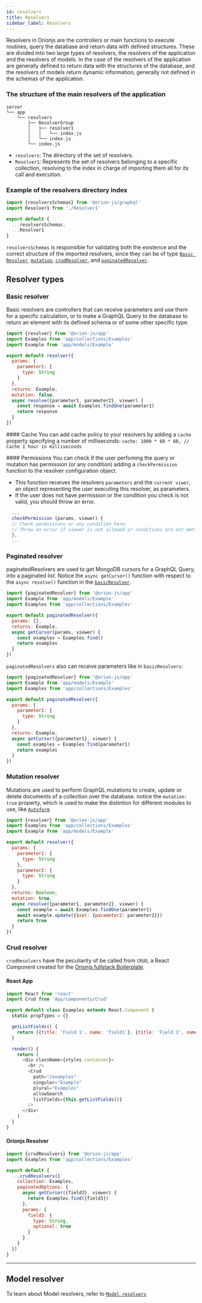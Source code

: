 ```yaml
---
id: resolvers
title: Resolvers
sidebar_label: Resolvers
---
```


Resolvers in Orionjs are the controllers or main functions to execute routines, query the database and return data with defined structures. These are divided into two large types of resolvers, the resolvers of the application and the resolvers of models. In the case of the resolvers of the application are generally defined to return data with the structures of the database, and the resolvers of models return dynamic information, generally not defined in the schemas of the application.

### The structure of the main resolvers of the application

```
server
└── app
    └── resolvers
        ├── ResolverGroup
        │   ├── resolver1
        │   │   └── index.js
        │   └── index.js
        └── index.js
```

- `resolvers`: The directory of the set of resolvers.
- `Resolver1`: Represents the set of resolvers belonging to a specific collection, resolving to the index in charge of importing them all for its call and execution.

### Example of the resolvers directory index

```js
import {resolversSchemas} from '@orion-js/graphql'
import Resolver1 from './Resolver1'

export default {
  ...resolversSchemas,
  ...Resolver1
}
```

`resolversSchemas` is responsible for validating both the existence and the correct structure of the imported resolvers, since they can be of type [`Basic Resolver`](https://orionjs.com/docs/resolvers#basic-resolver), [`mutation`](https://orionjs.com/docs/resolvers#mutation), [`crudResolver`](https://orionjs.com/docs/resolvers#crud-resolver), and [`paginatedResolver`](https://orionjs.com/docs/resolvers#paginated-resolver).

## Resolver types

### Basic resolver

Basic resolvers are controllers that can receive parameters and use them for a specific calculation, or to make a GraphQL Query to the database to return an element with its defined schema or of some other specific type.

```js
import {resolver} from '@orion-js/app'
import Examples from 'app/collections/Examples'
import Example from 'app/models/Example'

export default resolver({
  params: {
    parameter1: {
      type: String
    }
  },
  returns: Example,
  mutation: false,
  async resolve({parameter1, parameter2}, viewer) {
    const response = await Examples.findOne(parameter1)
    return response
  }
})
```
#### Cache
You can add cache policy to your resolvers by adding a `cache` property specifying a number of milliseconds:
``cache: 1000 * 60 * 60, // Cache 1 hour in milliseconds``

#### Permissions
You can check if the user perfoming the query or mutation has permission (or any condition) adding a `checkPermission` function to the resolver configuration object.
- This function receives the resolvers `parameters` and the `current viwer`, an object representing the user executing this resolver, as parameters.  
- If the user does not have permission or the condition you check is not valid, you should throw an error.
```js
  ...
  checkPermission (params, viewer) {
  // Check permissions or any condition here.
  // Throw an error if viewer is not allowed or conditions are not met.
  },
  ...
```



### Paginated resolver

paginatedResolvers are used to get MongoDB cursors for a GraphQL Query, into a paginated list. Notice the `async getCursor()` function with respect to the `async resolve()` function in the [`basicResolver`](https://orionjs.com/docs/resolvers#basic-resolver).

```js
import {paginatedResolver} from '@orion-js/app'
import Example from 'app/models/Example'
import Examples from 'app/collections/Examples'

export default paginatedResolver({
  params: {},
  returns: Example,
  async getCursor(params, viewer) {
    const examples = Examples.find()
    return examples
  }
})
```

`paginatedResolvers` also can receive parameters like in `basicResolvers`:

```js
import {paginatedResolver} from '@orion-js/app'
import Example from 'app/models/Example'
import Examples from 'app/collections/Examples'

export default paginatedResolver({
  params: {
    parameter1: {
      type: String
    }
  },
  returns: Example,
  async getCursor({parameter1}, viewer) {
    const examples = Examples.find(parameter1)
    return examples
  }
})
```

### Mutation resolver

Mutations are used to perform GraphQL mutations to create, update or delete documents of a collection over the database. notice the `mutation: true` property, which is used to make the distintion for different modules to use, like [`Autoform`](https://orionjs.com/docs/autoform)

```js
import {resolver} from '@orion-js/app'
import Examples from 'app/collections/Examples'
import Example from 'app/models/Example'

export default resolver({
  params: {
    parameter1: {
      type: String
    },
    parameter2: {
      type: String
    }
  },
  returns: Boolean,
  mutation: true,
  async resolve({parameter1, parameter2}, viewer) {
    const example = await Examples.findOne(parameter1)
    await example.update({$set: {parameter2: parameter2}})
    return true
  }
})
```

### Crud resolver

`crudResolvers` have the peculiarity of be called from `CRUD`, a React Component created for the [Orionjs fullstack Boilerplate](https://github.com/orionjs/boilerplate-graphql-fullstack).

#### React App

```js
import React from 'react'
import Crud from 'App/components/Crud'

export default class Examples extends React.Component {
  static propTypes = {}

  getListFields() {
    return [{title: 'Field 1', name: 'field1'}, {title: 'Field 2', name: 'field2'}]
  }

  render() {
    return (
      <div className={styles.container}>
        <br />
        <Crud
          path="/examples"
          singular="Example"
          plural="Examples"
          allowSearch
          listFields={this.getListFields()}
        />
      </div>
    )
  }
}
```

#### Orionjs Resolver

```js
import {crudResolvers} from '@orion-js/app'
import Examples from 'app/collections/Examples'

export default {
  ...crudResolvers({
    collection: Examples,
    paginatedOptions: {
      async getCursor({field3}, viewer) {
        return Examples.find({field3})
      },
      params: {
        field3: {
          type: String,
          optional: true
        }
      }
    }
  })
}
```

---

## Model resolver

To learn about Model resolvers, refer to [`Model resolvers`](https://orionjs.com/docs/models#resolvers)
